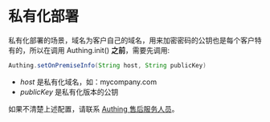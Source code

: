 # 私有化部署

<LastUpdated/>

私有化部署的场景，域名为客户自己的域名，用来加密密码的公钥也是每个客户特有的，所以在调用 Authing.init() **之前**，需要先调用:

```java
Authing.setOnPremiseInfo(String host, String publicKey)   
```

- *host* 是私有化域名，如：mycompany.com
- *publicKey* 是私有化版本的公钥

如果不清楚上述配置，请联系 <a href="mailto:csm@authing.cn">Authing 售后服务人员</a>。